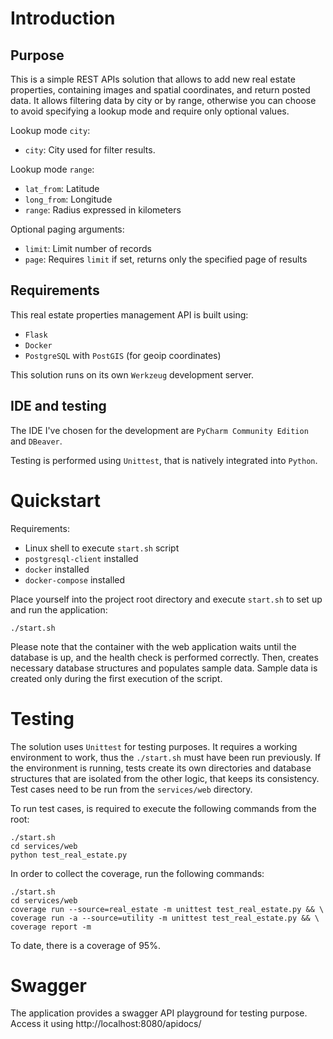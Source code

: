 # Introduction

## Purpose

This is a simple REST APIs solution that allows to add new real estate properties, containing images and spatial
coordinates, and return posted data. It allows filtering data by city or by range, otherwise you can choose to avoid
specifying a lookup mode and require only optional values.

Lookup mode `city`:

* `city`: City used for filter results.

Lookup mode `range`:

* `lat_from`: Latitude
* `long_from`: Longitude
* `range`: Radius expressed in kilometers

Optional paging arguments:

* `limit`: Limit number of records
* `page`: Requires `limit` if set, returns only the specified page of results

## Requirements

This real estate properties management API is built using:

* `Flask`
* `Docker`
* `PostgreSQL` with `PostGIS` (for geoip coordinates)

This solution runs on its own `Werkzeug` development server.

## IDE and testing

The IDE I've chosen for the development are `PyCharm Community Edition` and `DBeaver`.

Testing is performed using `Unittest`, that is natively integrated into `Python`.

# Quickstart

Requirements:

* Linux shell to execute `start.sh` script
* `postgresql-client` installed
* `docker` installed
* `docker-compose` installed

Place yourself into the project root directory and execute `start.sh` to set up and run the application:

```shell
./start.sh
```

Please note that the container with the web application waits until the database is up, and the health check is
performed correctly. Then, creates necessary database structures and populates sample data. Sample data is created only
during the first execution of the script.

# Testing

The solution uses `Unittest` for testing purposes. It requires a working environment to work, thus the
`./start.sh` must have been run previously. If the environment is running, tests create its own directories and database
structures that are isolated from the other logic, that keeps its consistency. Test cases need to be run from the 
`services/web` directory.

To run test cases, is required to execute the following commands from the root:

```shell
./start.sh
cd services/web
python test_real_estate.py
```

In order to collect the coverage, run the following commands:

```shell
./start.sh
cd services/web
coverage run --source=real_estate -m unittest test_real_estate.py && \
coverage run -a --source=utility -m unittest test_real_estate.py && \
coverage report -m
```

To date, there is a coverage of 95%.

# Swagger

The application provides a swagger API playground for testing purpose. Access it using http://localhost:8080/apidocs/

